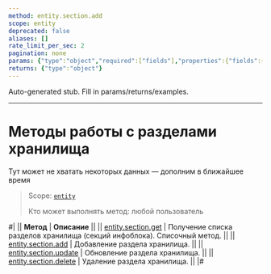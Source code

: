 ```yaml
---
method: entity.section.add
scope: entity
deprecated: false
aliases: []
rate_limit_per_sec: 2
pagination: none
params: {"type":"object","required":["fields"],"properties":{"fields":{"type":"object"}}}
returns: {"type":"object"}
---
```


Auto-generated stub. Fill in params/returns/examples.

---

# Методы работы с разделами хранилища



Тут может не хватать некоторых данных — дополним в ближайшее время



> Scope: [`entity`](../../scopes/permissions.md)
>
> Кто может выполнять метод: любой пользователь

#|
|| **Метод** | **Описание** ||
|| [entity.section.get](./entity-section-get.md) | Получение списка разделов хранилища (секций инфоблока). Списочный метод. ||
|| [entity.section.add](./entity-section-add.md) | Добавление раздела хранилища. ||
|| [entity.section.update](./entity-section-update.md) | Обновление раздела хранилища. ||
|| [entity.section.delete](./entity-section-delete.md) | Удаление раздела хранилища. ||
|#
